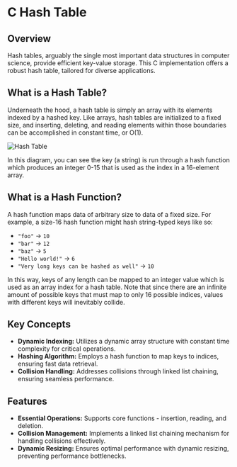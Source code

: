# C Hash Table

## Overview

Hash tables, arguably the single most important data structures in computer science, provide efficient key-value storage. This C implementation offers a robust hash table, tailored for diverse applications.

## What is a Hash Table?

Underneath the hood, a hash table is simply an array with its elements indexed by a hashed key. Like arrays, hash tables are initialized to a fixed size, and inserting, deleting, and reading elements within those boundaries can be accomplished in constant time, or O(1).

![Hash Table](img/HashTableImage.png)

In this diagram, you can see the key (a string) is run through a hash function which produces an integer 0-15 that is used as the index in a 16-element array.

## What is a Hash Function?

A hash function maps data of arbitrary size to data of a fixed size. For example, a size-16 hash function might hash string-typed keys like so:

- `"foo"` -> `10`
- `"bar"` -> `12`
- `"baz"` -> `5`
- `"Hello world!"` -> `6`
- `"Very long keys can be hashed as well"` -> `10`

In this way, keys of any length can be mapped to an integer value which is used as an array index for a hash table. Note that since there are an infinite amount of possible keys that must map to only 16 possible indices, values with different keys will inevitably collide.

## Key Concepts

- **Dynamic Indexing:** Utilizes a dynamic array structure with constant time complexity for critical operations.
- **Hashing Algorithm:** Employs a hash function to map keys to indices, ensuring fast data retrieval.
- **Collision Handling:** Addresses collisions through linked list chaining, ensuring seamless performance.

## Features

- **Essential Operations:** Supports core functions - insertion, reading, and deletion.
- **Collision Management:** Implements a linked list chaining mechanism for handling collisions effectively.
- **Dynamic Resizing:** Ensures optimal performance with dynamic resizing, preventing performance bottlenecks.


